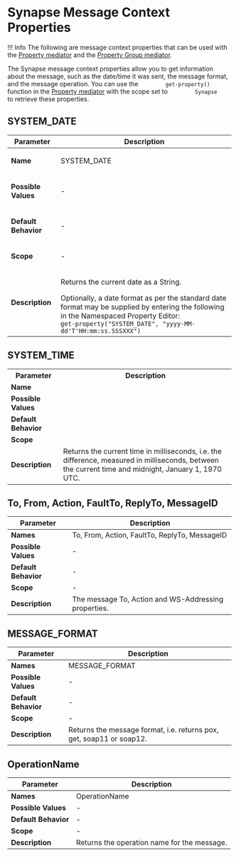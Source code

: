 # Synapse Message Context Properties

!!! Info
	The following are message context properties that can be used with the [Property mediator]({{base_path}}/reference/mediators/property-Mediator) and the [Property Group mediator]({{base_path}}/reference/mediators/property-Group-Mediator).

The Synapse message context properties allow you to get information
about the message, such as the date/time it was sent, the message
format, and the message operation. You can use the
`         get-property()        ` function in the [Property mediator]({{base_path}}/references/mediators/property-Mediator) with the scope set to
`         Synapse        ` to retrieve these properties.

## SYSTEM_DATE

<table>
	<tr>
		<th>Parameter</th>
		<th>Description</th>
	</tr>
<tbody>
<tr class="odd">
<td><p><strong>Name</strong></p></td>
<td><p>SYSTEM_DATE</p></td>
</tr>
<tr class="even">
<td><p><strong>Possible Values</strong></p></td>
<td><p>-</p></td>
</tr>
<tr class="odd">
<td><p><strong>Default Behavior</strong></p></td>
<td><p>-</p></td>
</tr>
<tr class="even">
<td><p><strong>Scope</strong></p></td>
<td><p>-</p></td>
</tr>
<tr class="odd">
<td><p><strong>Description</strong></p></td>
<td><p>Returns the current date as a String.</p>
Optionally, a date format as per the standard date format may be supplied by entering the following in the Namespaced Property Editor: <code>                  get-property("SYSTEM_DATE", "yyyy-MM-dd'T'HH:mm:ss.SSSXXX")</code>
</td>
</tr>
</tbody>
</table>

## SYSTEM_TIME

<table>
	<tr>
		<th>Parameter</th>
		<th>Description</th>
	</tr>
	<tr>
		<td><b>Name</b></td>
		<td></td>
	</tr>
	<tr>
		<td><b>Possible Values</b></td>
		<td></td>
	</tr>
	<tr>
		<td><b>Default Behavior</b></td>
		<td></td>
	</tr>
	<tr>
		<td><b>Scope</b></td>
		<td></td>
	</tr>
	<tr>
		<td><b>Description</b></td>
		<td>
			Returns the current time in milliseconds, i.e. the difference, measured in milliseconds, between the current time and midnight, January 1, 1970 UTC.
		</td>
	</tr>
</table>


## To, From, Action, FaultTo, ReplyTo, MessageID

|     Parameter       |           Description              |
|----------------------|------------------------------------------------------|
| **Names**            | To, From, Action, FaultTo, ReplyTo, MessageID        |
| **Possible Values**  | \-                                                   |
| **Default Behavior** | \-                                                   |
| **Scope**            | \-                                                   |
| **Description**      | The message To, Action and WS-Addressing properties. |


## MESSAGE_FORMAT


|     Parameter       |           Description              |
|----------------------|----------------------------------------------------------------------|
| **Names**            | MESSAGE\_FORMAT                                                      |
| **Possible Values**  | \-                                                                   |
| **Default Behavior** | \-                                                                   |
| **Scope**            | \-                                                                   |
| **Description**      | Returns the message format, i.e. returns pox, get, soap11 or soap12. |


## OperationName

|     Parameter       |           Description              |
|----------------------|---------------------------------------------|
| **Names**            | OperationName                               |
| **Possible Values**  | \-                                          |
| **Default Behavior** | \-                                          |
| **Scope**            | \-                                          |
| **Description**      | Returns the operation name for the message. |
